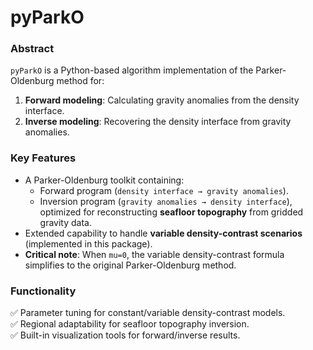 # pyParkO

### Abstract
`pyParkO` is a Python-based algorithm implementation of the Parker-Oldenburg method for: 
1. **Forward modeling**: Calculating gravity anomalies from the density interface.  
2. **Inverse modeling**: Recovering the density interface from gravity anomalies.  

### Key Features  
- A Parker-Oldenburg toolkit containing:  
  - Forward program (`density interface → gravity anomalies`).  
  - Inversion program (`gravity anomalies → density interface`), optimized for reconstructing **seafloor topography** from gridded gravity data.  
- Extended capability to handle **variable density-contrast scenarios** (implemented in this package).  
- **Critical note**: When `mu=0`, the variable density-contrast formula simplifies to the original Parker-Oldenburg method.  

### Functionality  
✅ Parameter tuning for constant/variable density-contrast models.  
✅ Regional adaptability for seafloor topography inversion.  
✅ Built-in visualization tools for forward/inverse results.  